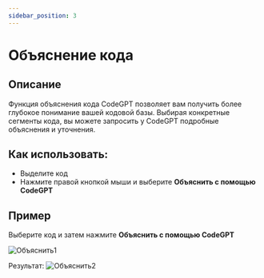 ```yaml
---
sidebar_position: 3
---
```


# Объяснение кода

## Описание
Функция объяснения кода CodeGPT позволяет вам получить более глубокое понимание вашей кодовой базы. Выбирая конкретные сегменты кода, вы можете запросить у CodeGPT подробные объяснения и уточнения.

## Как использовать:
- Выделите код
- Нажмите правой кнопкой мыши и выберите **Объяснить с помощью CodeGPT**

## Пример
Выберите код и затем нажмите **Объяснить с помощью CodeGPT**

![Объяснить1](https://user-images.githubusercontent.com/6216945/209589948-6d6171a2-0716-45cd-8d7c-9ab73ec077cf.png)

Результат:
![Объяснить2](https://user-images.githubusercontent.com/6216945/209589987-b94984ef-932c-429f-8f19-67377f479433.png)
